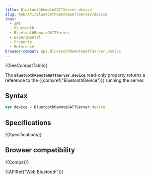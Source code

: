 ```yaml
---
title: BluetoothRemoteGATTServer.device
slug: Web/API/BluetoothRemoteGATTServer/device
tags:
  - API
  - Bluetooth
  - BluetoothRemoteGATTServer
  - Experimental
  - Property
  - Reference
browser-compat: api.BluetoothRemoteGATTServer.device
---
```

{{SeeCompatTable}}

The **`BluetoothRemoteGATTServer.device`** read-only property
returns a reference to the {{domxref("BluetoothDevice")}} running the server.

## Syntax

```js
var device = BluetoothRemoteGATTServer.device
```

## Specifications

{{Specifications}}

## Browser compatibility

{{Compat}}

{{APIRef("Web Bluetooth")}}
